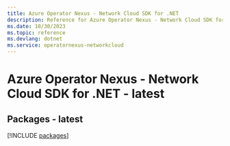 ```yaml
---
title: Azure Operator Nexus - Network Cloud SDK for .NET
description: Reference for Azure Operator Nexus - Network Cloud SDK for .NET
ms.date: 10/30/2023
ms.topic: reference
ms.devlang: dotnet
ms.service: operatornexus-networkcloud
---
```

# Azure Operator Nexus - Network Cloud SDK for .NET - latest
## Packages - latest
[!INCLUDE [packages](operator-nexus---network-cloud-index.md)]